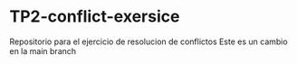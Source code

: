 # TP2-conflict-exersice
Repositorio para el ejercicio de resolucion de conflictos
Este es un cambio en la main branch